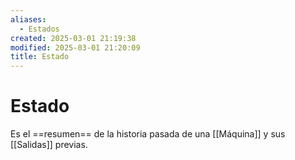 ```yaml
---
aliases:
  - Estados
created: 2025-03-01 21:19:38
modified: 2025-03-01 21:20:09
title: Estado
---
```


# Estado

Es el ==resumen== de la historia pasada de una [[Máquina]] y sus [[Salidas]] previas.
